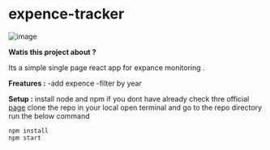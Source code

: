 # expence-tracker

![image](https://github.com/hiron1999/expence-tracker/assets/46570534/a64708e6-aecd-4b9a-adaa-7793851f1649)



**Watis this project about ?**

Its a simple single page react app for expance monitoring .

**Freatures :**
	-add expence
	-filter by year
 
**Setup :**
	install node and npm if you dont have already  check thre official [page](https://docs.npmjs.com/downloading-and-installing-node-js-and-npm)
	clone the repo in your local 
	open terminal and go to the repo directory 
	run the below command 
	

    npm install
    npm start
